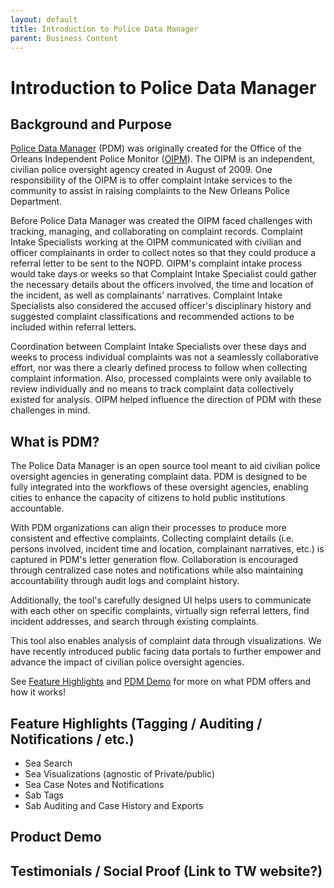 ```yaml
---
layout: default
title: Introduction to Police Data Manager
parent: Business Content
---
```

# Introduction to Police Data Manager
## Background and Purpose
[Police Data Manager](https://github.com/PublicDataWorks/police_data_manager) (PDM) was originally created for the Office of the Orleans Independent Police Monitor ([OIPM](http://nolaipm.gov/about-oipm/)). The OIPM is an independent, civilian police oversight agency created in August of 2009. One responsibility of the OIPM is to offer complaint intake services to the community to assist in raising complaints to the New Orleans Police Department. 

Before Police Data Manager was created the OIPM faced challenges with tracking, managing, and collaborating on complaint records. Complaint Intake Specialists working at the OIPM communicated with civilian and officer complainants in order to collect notes so that they could produce a referral letter to be sent to the NOPD. OIPM's complaint intake process would take days or weeks so that Complaint Intake Specialist could gather the necessary details about the officers involved, the time and location of the incident, as well as complainants' narratives. Complaint Intake Specialists also considered the accused officer's disciplinary history and suggested complaint classifications and recommended actions to be included within referral letters. 

Coordination between Complaint Intake Specialists over these days and weeks to process individual complaints was not a seamlessly collaborative effort, nor was there a clearly defined process to follow when collecting complaint information. Also, processed complaints were only available to review individually and no means to track complaint data collectively existed for analysis. OIPM helped influence the direction of PDM with these challenges in mind. 

## What is PDM?
The Police Data Manager is an open source tool meant to aid civilian police oversight agencies in generating complaint data. PDM is designed to be fully integrated into the workflows of these oversight agencies, enabling cities to enhance the capacity of citizens to hold public institutions accountable. 

With PDM organizations can align their processes to produce more consistent and effective complaints. Collecting complaint details (i.e. persons involved, incident time and location, complainant narratives, etc.) is captured in PDM's letter generation flow. Collaboration is encouraged through centralized case notes and notifications while also maintaining accountability through audit logs and complaint history. 

Additionally, the tool's carefully designed UI helps users to communicate with each other on specific complaints, virtually sign referral letters, find incident addresses, and search through existing complaints. 

This tool also enables analysis of complaint data through visualizations. We have recently introduced public facing data portals to further empower and advance the impact of civilian police oversight agencies.

See [Feature Highlights](https://publicdataworks.github.io/pdm-docs/business-content/introduction-to-police-data-manager.html#feature-highlights-tagging--auditing--notifications--etc) and [PDM Demo](https://publicdataworks.github.io/pdm-docs/business-content/introduction-to-police-data-manager.html#product-demo-how) for more on what PDM offers and how it works!

## Feature Highlights (Tagging / Auditing / Notifications / etc.)

- Sea Search
- Sea Visualizations (agnostic of Private/public)
- Sea Case Notes and Notifications
- Sab Tags
- Sab Auditing and Case History and Exports

## Product Demo

## Testimonials / Social Proof (Link to TW website?)


